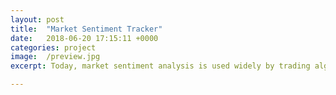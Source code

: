 ```yaml
---
layout: post
title:  "Market Sentiment Tracker"
date:   2018-06-20 17:15:11 +0000
categories: project
image:  /preview.jpg
excerpt: Today, market sentiment analysis is used widely by trading algorithms to pick the right stocks to buy. <br> This project tracks price and sentiment by the minute on 5 different cryptocurrencies and stocks. Price data gets fetched by the Alpha Vantage API and is displayed by Dash. Tweets get streamed through tweepy API and are stored in a SQLite database. Sentiment analysis determines whether the tweet contains a positive or negative message about the company. Twitter engagement is displayed on Dash. The project is written in Python and hosted on Heroku. 

---
```


<!--
You’ll find this post in your `_posts` directory. Go ahead and edit it and re-build the site to see your changes. You can rebuild the site in many different ways, but the most common way is to run `jekyll serve`, which launches a web server and auto-regenerates your site when a file is updated.

To add new posts, simply add a file in the `_posts` directory that follows the convention `YYYY-MM-DD-name-of-post.ext` and includes the necessary front matter. Take a look at the source for this post to get an idea about how it works.

Jekyll also offers powerful support for code snippets:

{% highlight ruby %}
def print_hi(name)
  puts "Hi, #{name}"
end
print_hi('Tom')
#=> prints 'Hi, Tom' to STDOUT.
{% endhighlight %}

Check out the [Jekyll docs][jekyll-docs] for more info on how to get the most out of Jekyll. File all bugs/feature requests at [Jekyll’s GitHub repo][jekyll-gh]. If you have questions, you can ask them on [Jekyll Talk][jekyll-talk].

[jekyll-docs]: http://jekyllrb.com/docs/home
[jekyll-gh]:   https://github.com/jekyll/jekyll
[jekyll-talk]: https://talk.jekyllrb.com/

-->
